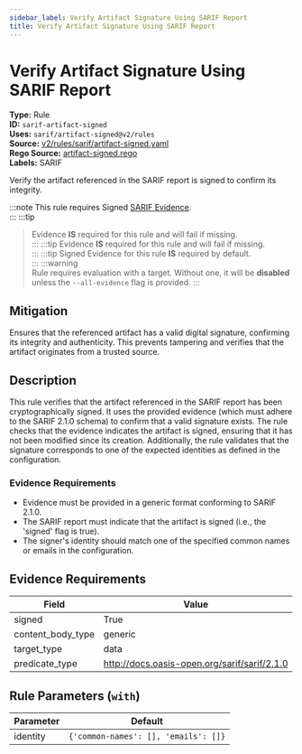 ```yaml
---
sidebar_label: Verify Artifact Signature Using SARIF Report
title: Verify Artifact Signature Using SARIF Report
---  
```

# Verify Artifact Signature Using SARIF Report  
**Type:** Rule  
**ID:** `sarif-artifact-signed`  
**Uses:** `sarif/artifact-signed@v2/rules`  
**Source:** [v2/rules/sarif/artifact-signed.yaml](https://github.com/scribe-public/sample-policies/blob/main/v2/rules/sarif/artifact-signed.yaml)  
**Rego Source:** [artifact-signed.rego](https://github.com/scribe-public/sample-policies/blob/main/v2/rules/sarif/artifact-signed.rego)  
**Labels:** SARIF  

Verify the artifact referenced in the SARIF report is signed to confirm its integrity.

:::note 
This rule requires Signed [SARIF Evidence](https://scribe-security.netlify.app/docs/docs/valint/sarif).  
::: 
:::tip 
> Evidence **IS** required for this rule and will fail if missing.  
::: 
:::tip 
> Evidence **IS** required for this rule and will fail if missing.  
::: 
:::tip 
Signed Evidence for this rule **IS** required by default.  
::: 
:::warning  
Rule requires evaluation with a target. Without one, it will be **disabled** unless the `--all-evidence` flag is provided.
::: 

## Mitigation  
Ensures that the referenced artifact has a valid digital signature, confirming its integrity and authenticity. This prevents tampering and verifies that the artifact originates from a trusted source.



## Description  
This rule verifies that the artifact referenced in the SARIF report has been cryptographically signed.
It uses the provided evidence (which must adhere to the SARIF 2.1.0 schema) to confirm that a valid signature exists.
The rule checks that the evidence indicates the artifact is signed, ensuring that it has not been modified since its creation.
Additionally, the rule validates that the signature corresponds to one of the expected identities as defined in the configuration.

### **Evidence Requirements**
- Evidence must be provided in a generic format conforming to SARIF 2.1.0.
- The SARIF report must indicate that the artifact is signed (i.e., the 'signed' flag is true).
- The signer's identity should match one of the specified common names or emails in the configuration.


## Evidence Requirements  
| Field | Value |
|-------|-------|
| signed | True |
| content_body_type | generic |
| target_type | data |
| predicate_type | http://docs.oasis-open.org/sarif/sarif/2.1.0 |

## Rule Parameters (`with`)  
| Parameter | Default |
|-----------|---------|
| identity | `{'common-names': [], 'emails': []}` |

